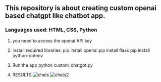 ## This repository is about creating custom openai based chatgpt like chatbot app.

### Languages used: HTML, CSS, Python

1.  you need to access the openai API key

2. Install required libraries:
    pip install openai
    pip install flask
    pip install python-dotenv

3. Run the app
   python custom_chatgpt.py
   

4. RESULTS
![chats](https://user-images.githubusercontent.com/88123010/236746723-401748e8-6aa2-4fd3-be6c-acbab4689035.PNG)
       ![chats2](https://user-images.githubusercontent.com/88123010/236746729-14e285f7-6a3a-426a-b6dc-12421486e231.PNG)
